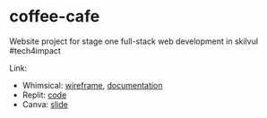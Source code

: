 # coffee-cafe
Website project for stage one full-stack web development in skilvul #tech4impact

Link:
- Whimsical: [wireframe](https://whimsical.com/kelompok-18-wireframe-DMoYokmooSL4E4hXYXDsJP), [documentation](https://whimsical.com/kelompok-18-brd-G9ycHmfGnc74SCkWi6PHKY)
- Replit: [code](https://coffee-cafe-testing.nurultrsa.repl.co/index.html)
- Canva: [slide](https://www.canva.com/design/DAEt6W-2_NY/fsmRXFpRPoj0Gh5KeBubaA/view?utm_content=DAEt6W-2_NY&utm_campaign=designshare&utm_medium=link&utm_source=publishsharelink)
